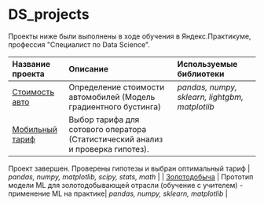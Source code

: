 # DS_projects

Проекты ниже были выполнены в ходе обучения в Яндекс.Практикуме, профессия "Специалист по Data Science".

| Название проекта | Описание | Используемые библиотеки | 
| :---------------------- | :---------------------- | :---------------------- |
| [Стоимость авто](car_price) | Определение стоимости автомобилей (Модель градиентного бустинга)| *pandas, numpy, sklearn, lightgbm, matplotlib* |
| [Мобильный тариф](mobile_tariff) | Выбор тарифа для сотового оператора (Статистический анализ и проверка гипотез). 

Проект завершен. Проверены гипотезы и выбран оптимальный тариф | *pandas, numpy, matplotlib, scipy, stats, math* |
| [Золотодобыча](gold_mining) | Прототип модели ML для золотодобывающей отрасли (обучение с учителем) - применение ML на практике| *pandas, numpy, sklearn, matplotlib* |

